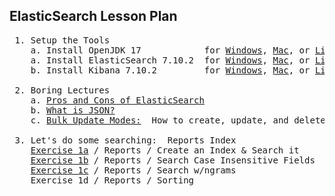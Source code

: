 ElasticSearch Lesson Plan
-------------------------

<pre>
 1. Setup the Tools
    a. Install OpenJDK 17            for <a href="https://github.com/traderres/webClass/blob/master/learnJava/howToInstallJava_OpenJdk_OnWindows.txt" title="Install OpenJDK 17 for Windows">Windows</a>, <a href="https://github.com/traderres/webClass/blob/master/learnJava/howToInstallJava_OpenJdk_OnMac.txt" title="Install OpenJDK 17 for Mac">Mac</a>, or <a href="https://github.com/traderres/webClass/blob/master/learnJava/howToInstallJava_OpenJdk_OnRocky9.txt" title="Install OpenJDK 17 for Linux">Linux</a>
    a. Install ElasticSearch 7.10.2  for <a href="https://github.com/traderres/webClass/blob/master/learnElasticSearch/howToInstallElasticSearch7.10.2OnWindows.txt" title="Install ES 7.10.2 for Windows">Windows</a>, <a href="https://github.com/traderres/webClass/blob/master/learnElasticSearch/howToInstallElasticSearch7.10.2OnMac.txt" title="Install ES 7.10.2 for Mac">Mac</a>, or <a href="/learnElasticSearch/howToInstallElasticSearch7.10.2OnCentos8UsingRpm.txt" title="Install ES 7.10.2 for Linux">Linux</a>
    b. Install Kibana 7.10.2         for <a href="https://github.com/traderres/webClass/blob/master/learnElasticSearch/howToInstallKibana7.10.2OnWindows.txt" title="Install Kibana 7.10.2 for Windows">Windows</a>, <a href="https://github.com/traderres/webClass/blob/master/learnElasticSearch/howToInstallKibana7.10.2OnMac.txt" title="Install Kibana 7.10.2 for Mac">Mac</a>, or <a href="https://github.com/traderres/webClass/blob/master/learnElasticSearch/howToInstallKibana7.10.20OnCentos8.txt" title="Install Kibana 7.10.2 for Linux">Linux</a>

 2. Boring Lectures
    a. <a href="./lectures/boring.lecture.A.pros-and-cons.txt"            title="Pros and Cons of ES">Pros and Cons of ElasticSearch</a>
    b. <a href="./lectures/boring.lecture.B.what-is-JSON.txt"             title="What is JSON?">What is JSON?</a>
    c. <a href="./lectures/boring.lecture.C.bulk-update-modes.txt"        title="Bulk Update Modes">Bulk Update Modes:</a>  How to create, update, and delete...(snore)
    
 3. Let's do some searching:  Reports Index
    <a href="./exercises/exercise1a.reports.v1.question.txt"      title="Exercise 1a">Exercise 1a</a> / Reports / Create an Index & Search it        (<a href="./exercises/exercise1a.reports.v1.answers.txt"  title="Answer to 1a">Answers</a>)
    <a href="./exercises/exercise1b.reports.v2.question.txt"      title="Exercise 1b">Exercise 1b</a> / Reports / Search Case Insensitive Fields     (<a href="./exercises/exercise1b.reports.v2.answers.txt"  title="Answer to 1b">Answers</a>)
    <a href="./exercises/exercise1c.search-with-ngrams.questions.txt"    title="Exercise 1c">Exercise 1c</a> / Reports / Search w/ngrams                    (<a href="./exercises/exercise1c.search-with-ngrams.answers.txt"  title="Answer to 1c">Answers</a>)
    Exercise 1d / Reports / Sorting

</pre>